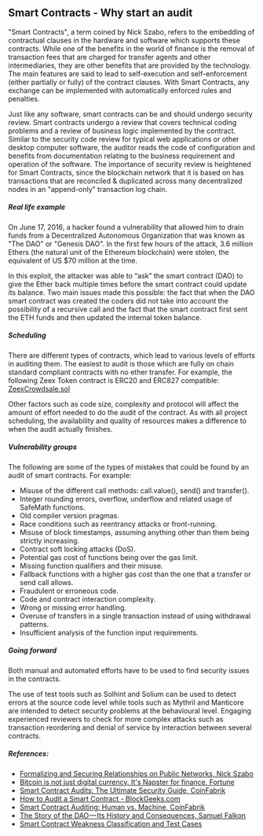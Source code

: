 ## Smart Contracts - Why start an audit

"Smart Contracts", a term coined by Nick Szabo, refers to the embedding of contractual clauses in the hardware and software which supports these contracts. While one of the benefits in the world of finance is the removal of transaction fees that are charged for transfer agents and other intermediaries, they are other benefits that are provided by the technology. The main features are said to lead to self-execution and self-enforcement (either partially or fully) of the contract clauses. With Smart Contracts, any exchange can be implemented with automatically enforced rules and penalties.

Just like any software, smart contracts can be and should undergo security review. Smart contracts undergo a review that covers technical coding problems and a review of business logic implemented by the contract. Similar to the security code review for typical web applications or other desktop computer software, the auditor reads the code of configuration and benefits from documentation relating to the business requirement and operation of the software. The importance of security review is heightened for Smart Contracts, since the blockchain network that it is based on has transactions that are reconciled & duplicated across many decentralized nodes in an "append-only" transaction log chain.

##### Real life example
On June 17, 2016, a hacker found a vulnerability that allowed him to drain funds from a Decentralized Autonomous Organization that was known as "The DAO" or "Genesis DAO". In the first few hours of the attack, 3.6 million Ethers (the natural unit of the Ethereum blockchain) were stolen, the equivalent of US $70 million at the time.

In this exploit, the attacker was able to “ask” the smart contract (DAO) to give the Ether back multiple times before the smart contract could update its balance. Two main issues made this possible: the fact that when the DAO smart contract was created the coders did not take into account the possibility of a recursive call and the fact that the smart contract first sent the ETH funds and then updated the internal token balance.

##### Scheduling

There are different types of contracts, which lead to various levels of efforts in auditing them. The easiest to audit is those which are fully on chain standard compliant contracts with no ether transfer. For example, the following Zeex Token contract is ERC20 and ERC827 compatible: [ZeexCrowdsale.sol](https://github.com/Zeexme/Crowdsale/blob/master/contracts/ZeexCrowdsale.sol)

Other factors such as code size, complexity and protocol will affect the amount of effort needed to do the audit of the contract. As with all project scheduling, the availability and quality of resources makes a difference to when the audit actually finishes.

##### Vulnerability groups 

The following are some of the types of mistakes that could be found by an audit of smart contracts. For example:

* Misuse of the different call methods: call.value(), send() and transfer().
* Integer rounding errors, overflow, underflow and related usage of SafeMath functions.
* Old compiler version pragmas.
* Race conditions such as reentrancy attacks or front-running.
* Misuse of block timestamps, assuming anything other than them being strictly increasing.
* Contract soft locking attacks (DoS).
* Potential gas cost of functions being over the gas limit.
* Missing function qualifiers and their misuse.
* Fallback functions with a higher gas cost than the one that a transfer or send call allows.
* Fraudulent or erroneous code.
* Code and contract interaction complexity.
* Wrong or missing error handling.
* Overuse of transfers in a single transaction instead of using withdrawal patterns.
* Insufficient analysis of the function input requirements.

##### Going forward
Both manual and automated efforts have to be used to find security issues in the contracts.

The use of test tools such as Solhint and Solium can be used to detect errors at the source code level while tools such as Mythril and Manticore are intended to detect security problems at the behavioural level. Engaging experienced reviewers to check for more complex attacks such as transaction reordering and denial of service by interaction between several contracts.


##### References:

* [Formalizing and Securing Relationships on Public Networks, Nick Szabo](http://ojphi.org/ojs/index.php/fm/article/view/548/469)
*  [Bitcoin is not just digital currency. It's Napster for finance, Fortune](http://fortune.com/2014/01/21/bitcoin-is-not-just-digital-currency-its-napster-for-finance/)
*  [Smart Contract Audits: The Ultimate Security Guide, CoinFabrik](https://blog.coinfabrik.com/smart-contract-audits-ultimate-security-guide/)
*  [How to Audit a Smart Contract - BlockGeeks.com](https://blockgeeks.com/guides/audit-smart-contract/)
*  [Smart Contract Auditing: Human vs. Machine, CoinFabrik](https://blog.coinfabrik.com/smart-contract-auditing-human-vs-machine/)
*  [The Story of the DAO — Its History and Consequences, Samuel Falkon](https://medium.com/swlh/the-story-of-the-dao-its-history-and-consequences-71e6a8a551ee)
*  [Smart Contract Weakness Classification and Test Cases](https://smartcontractsecurity.github.io/SWC-registry/)
